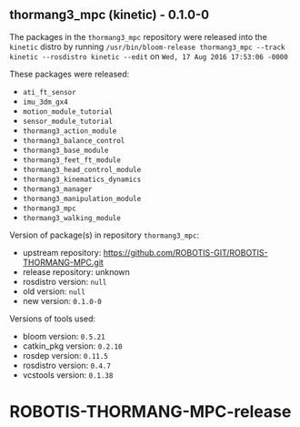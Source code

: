## thormang3_mpc (kinetic) - 0.1.0-0

The packages in the `thormang3_mpc` repository were released into the `kinetic` distro by running `/usr/bin/bloom-release thormang3_mpc --track kinetic --rosdistro kinetic --edit` on `Wed, 17 Aug 2016 17:53:06 -0000`

These packages were released:
- `ati_ft_sensor`
- `imu_3dm_gx4`
- `motion_module_tutorial`
- `sensor_module_tutorial`
- `thormang3_action_module`
- `thormang3_balance_control`
- `thormang3_base_module`
- `thormang3_feet_ft_module`
- `thormang3_head_control_module`
- `thormang3_kinematics_dynamics`
- `thormang3_manager`
- `thormang3_manipulation_module`
- `thormang3_mpc`
- `thormang3_walking_module`

Version of package(s) in repository `thormang3_mpc`:

- upstream repository: https://github.com/ROBOTIS-GIT/ROBOTIS-THORMANG-MPC.git
- release repository: unknown
- rosdistro version: `null`
- old version: `null`
- new version: `0.1.0-0`

Versions of tools used:

- bloom version: `0.5.21`
- catkin_pkg version: `0.2.10`
- rosdep version: `0.11.5`
- rosdistro version: `0.4.7`
- vcstools version: `0.1.38`


# ROBOTIS-THORMANG-MPC-release